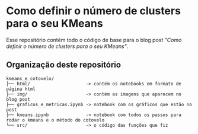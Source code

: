 # Como definir o número de clusters para o seu KMeans

Esse repositório contém todo o código de base para o blog post _"Como definir o número de clusters para o seu KMeans"_.

## Organização deste repositório

```
kmeans_e_cotovelo/
├── html/                     -> contém os notebooks em formato de página html
├── img/                      -> contém as imagens que aparecem no blog post
├── graficos_e_metricas.ipynb -> notebook com os gráficos que estão no post
├── kmeans.ipynb              -> notebook com todos os passos para rodar o kmeans e o método do cotovelo
└── src/                      -> o código das funções que fiz
```
